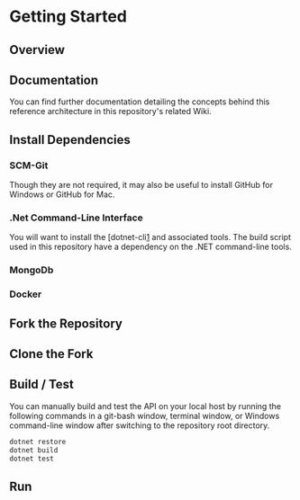 # Getting Started

## Overview


## Documentation
You can find further documentation detailing the concepts behind this reference architecture in this repository's related Wiki.

## Install Dependencies

### SCM-Git

Though they are not required, it may also be useful to install GitHub for Windows or GitHub for Mac.

### .Net Command-Line Interface
You will want to install the [dotnet-cli[1] and associated tools.  The build script used in this repository have a dependency on the .NET command-line tools.

### MongoDb

### Docker

## Fork the Repository

## Clone the Fork

## Build / Test
You can manually build and test the API on your local host by running the following commands in a git-bash window, terminal window, or Windows command-line window after switching to the repository root directory.

```bash
dotnet restore
dotnet build
dotnet test
```

## Run


[1]: https://www.microsoft.com/net/learn/get-started/ "Get started with .NET in 10 Minutes"